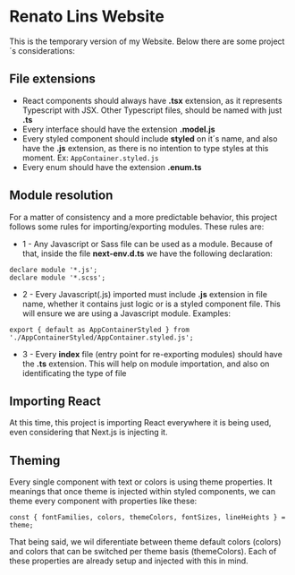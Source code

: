 # Renato Lins Website

This is the temporary version of my Website. Below there are some project´s considerations:

## File extensions

 * React components should always have __.tsx__ extension, as it represents Typescript with JSX. Other Typescript files, should be named with just __.ts__
 * Every interface should have the extension __.model.js__
 * Every styled component should include __styled__ on it´s name, and also have the __.js__ extension, as there is no intention to type styles at this moment. Ex: ```AppContainer.styled.js```
 * Every enum should have the extension __.enum.ts__

## Module resolution

For a matter of consistency and a more predictable behavior, this project follows some rules for importing/exporting modules. These rules are:

* 1 - Any Javascript or Sass file can be used as a module. Because of that, inside the file __next-env.d.ts__ we have the following declaration: 

```
declare module '*.js';
declare module '*.scss';
```

* 2 - Every Javascript(.js) imported must include __.js__ extension in file name, whether it contains just logic or is a styled component file. This will ensure we are using a Javascript module. Examples:

```
export { default as AppContainerStyled } from './AppContainerStyled/AppContainer.styled.js';
```

* 3 - Every __index__ file (entry point for re-exporting modules) should have the __.ts__ extension. This will help on module importation, and also on identificating the type of file

## Importing React

At this time, this project is importing React everywhere it is being used, even considering that Next.js is injecting it.

## Theming

Every single component with text or colors is using theme properties. It meanings that once theme is injected within styled components, we can theme every component with properties like these:

```
const { fontFamilies, colors, themeColors, fontSizes, lineHeights } = theme;
```
That being said, we wil diferentiate between theme default colors (colors) and colors that can be switched per theme basis (themeColors). Each of these properties are already setup and injected with this in mind.

